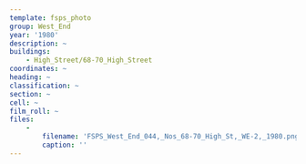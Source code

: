 ```yaml
---
template: fsps_photo
group: West_End
year: '1980'
description: ~
buildings:
    - High_Street/68-70_High_Street
coordinates: ~
heading: ~
classification: ~
section: ~
cell: ~
film_roll: ~
files:
    -
        filename: 'FSPS_West_End_044,_Nos_68-70_High_St,_WE-2,_1980.png'
        caption: ''
---
```

